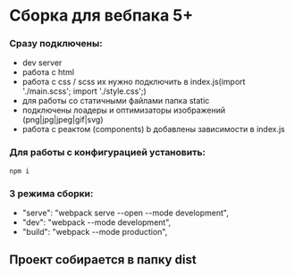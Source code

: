 # Сборка для вебпака 5+
### Сразу подключены:

- dev server 
- работа с html 
- работа с css / scss их нужно подключить в index.js(import './main.scss';
import './style.css';) 
- для работы со статичными файлами папка static
- подключены лоадеры и оптимизаторы изображений (png|jpg|jpeg|gif|svg)
- работа с реактом (components) b добавлены зависимости в index.js

### Для работы с конфигурацией установить:

  `npm i`

### 3 режима сборки:
  - "serve": "webpack serve --open --mode development",
  - "dev": "webpack --mode development",
  - "build": "webpack --mode production",

## Проект собирается в папку dist
 